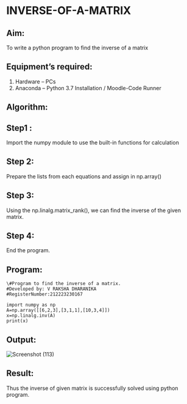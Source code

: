 # INVERSE-OF-A-MATRIX
## Aim:
To write a python program to find the inverse of a matrix
## Equipment’s required:
1. 	Hardware – PCs
2. 	Anaconda – Python 3.7 Installation / Moodle-Code Runner
## Algorithm:
## Step1 : 
Import the numpy module to use the built-in functions for calculation
## Step 2: 
Prepare the lists from each equations and assign in np.array()
## Step 3: 
Using the np.linalg.matrix_rank(), we can find the inverse of the given matrix.
## Step 4: 
End the program.
## Program:
```
\#Program to find the inverse of a matrix.
#Developed by: V RAKSHA DHARANIKA
#RegisterNumber:212223230167

import numpy as np
A=np.array([[6,2,3],[3,1,1],[10,3,4]])
x=np.linalg.inv(A)
print(x)
```
## Output:
![Screenshot (113)](https://github.com/rakshadharanika/INVERSE-OF-A-MATRIX/assets/149348380/45d257cf-43bf-4749-bb1d-acb686f721cc)

## Result:
Thus the inverse of given matrix is successfully solved using python program.

